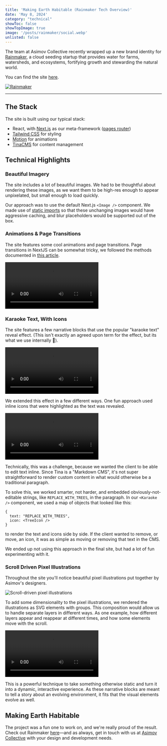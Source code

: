 ```yaml
---
title: 'Making Earth Habitable (Rainmaker Tech Overview)' 
date: 'May 8, 2024'
category: "technical"
showToc: false
showTopImage: true
image: '/posts/rainmaker/social.webp'
unlisted: false
---
```


The team at Asimov Collective recently wrapped up a new brand identity for [Rainmaker](https://x.com/RainmakerCorp), a cloud seeding startup that provides water for farms, watersheds, and ecosystems, fortifying growth and stewarding the natural world.

You can find the site [here](https://www.rainmaker.com/).

[![Rainmaker](/posts/rainmaker/social.webp)](https://rainmaker.com/)

---

## The Stack

The site is built using our typical stack: 
* React, with [Next.js](https://nextjs.org/) as our meta-framework ([pages router](https://nextjs.org/docs/pages))
* [Tailwind CSS](https://tailwindcss.com/) for styling 
* [Motion](https://motion.dev/) for animations
* [TinaCMS](https://tina.io/) for content management

## Technical Highlights

### Beautiful Imagery

The site includes a lot of beautiful images. We had to be thoughtful about rendering these images, as we want them to be high-res enough to appear unpixelated, but small enough to load quickly. 

Our approach was to use the default Next.js `<Image />` component. We made use of [static imports](https://nextjs.org/docs/pages/building-your-application/optimizing/images#local-images) so that these unchanging images would have aggressive caching, and blur placeholders would be supported out of the box.


### Animations & Page Transitions

The site features some cool animations and page transitions. Page transitions in NextJS can be somewhat tricky, we followed the methods documented in [this article](https://blog.olivierlarose.com/articles/nextjs-page-transition-guide).

<video controls className='w-full h-96'>
    <source src="/posts/rainmaker/page-transition.mp4" type="video/mp4" />
</video>

### Karaoke Text, With Icons

The site features a few narrative blocks that use the popular "karaoke text" reveal effect. (This isn't exactly an agreed upon term for the effect, but its what we use internally 🤷).

<video controls className='w-full h-96'>
    <source src="/posts/rainmaker/karaoke.mp4" type="video/mp4" />
</video>

We extended this effect in a few different ways. One fun approach used inline icons that were highlighted as the text was revealed.

<video controls className='w-full h-96'>
    <source src="/posts/rainmaker/karaoke-with-icons.mp4" type="video/mp4" />
</video>

Technically, this was a challenge, because we wanted the client to be able to edit text inline. Since Tina is a "Markdown CMS", it's not super straightforward to render custom content in what would otherwise be a traditional paragraph.

To solve this, we worked smarter, not harder, and embedded obviously-not-editable strings, like `REPLACE_WITH_TREES`, in the paragraph. In our `<Karaoke />` component, we used a map of objects that looked like this:

```
{
  text: "REPLACE_WITH_TREES",
  icon: <TreeIcon />
}
```

to render the text and icons side by side. If the client wanted to remove, or move, an icon, it was as simple as moving or removing that text in the CMS.

We ended up not using this approach in the final site, but had a lot of fun experimenting with it.

### Scroll Driven Pixel Illustrations

Throughout the site you'll notice beautiful pixel illustrations put together by Asimov's designers.

<Image src="/posts/rainmaker/illustration.webp" alt="Scroll-driven pixel illustrations" width={1000} height={1000} className='w-full h-auto' />

To add some dimensionality to the pixel illustrations, we rendered the illustrations as SVG elements with groups. This composition would allow us to handle separate layers in different ways. As one example, how different layers appear and reappear at different times, and how some elements move with the scroll.

<video controls className='w-full h-96'>
    <source src="/posts/rainmaker/scroll-driven-illustrations.mp4" type="video/mp4" />
</video>

This is a powerful technique to take something otherwise static and turn it into a dynamic, interactive experience. As these narrative blocks are meant to tell a story about an evolving environment, it fits that the visual elements evolve as well.

## Making Earth Habitable

The project was a fun one to work on, and we're really proud of the result. Check out Rainmaker [here](https://rainmaker.com/)—and as always, get in touch with us at [Asimov Collective](https://asimovcollective.com/) with your design and development needs.